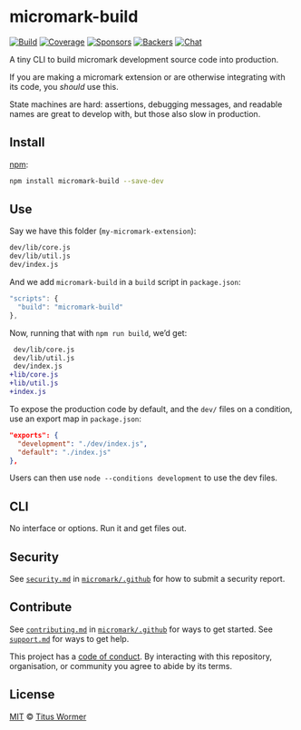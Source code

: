 # micromark-build

[![Build][build-badge]][build]
[![Coverage][coverage-badge]][coverage]
[![Sponsors][sponsors-badge]][opencollective]
[![Backers][backers-badge]][opencollective]
[![Chat][chat-badge]][chat]

A tiny CLI to build micromark development source code into production.

If you are making a micromark extension or are otherwise integrating with
its code, you *should* use this.

State machines are hard: assertions, debugging messages, and readable names
are great to develop with, but those also slow in production.

## Install

[npm][]:

```sh
npm install micromark-build --save-dev
```

## Use

Say we have this folder (`my-micromark-extension`):

```txt
dev/lib/core.js
dev/lib/util.js
dev/index.js
```

And we add `micromark-build` in a `build` script in `package.json`:

```js
"scripts": {
  "build": "micromark-build"
},
```

Now, running that with `npm run build`, we’d get:

```diff
 dev/lib/core.js
 dev/lib/util.js
 dev/index.js
+lib/core.js
+lib/util.js
+index.js
```

To expose the production code by default, and the `dev/` files on a condition,
use an export map in `package.json`:

```json
"exports": {
  "development": "./dev/index.js",
  "default": "./index.js"
},
```

Users can then use `node --conditions development` to use the dev files.

## CLI

No interface or options.
Run it and get files out.

## Security

See [`security.md`][securitymd] in [`micromark/.github`][health] for how to
submit a security report.

## Contribute

See [`contributing.md`][contributing] in [`micromark/.github`][health] for ways
to get started.
See [`support.md`][support] for ways to get help.

This project has a [code of conduct][coc].
By interacting with this repository, organisation, or community you agree to
abide by its terms.

## License

[MIT][license] © [Titus Wormer][author]

<!-- Definitions -->

[build-badge]: https://github.com/micromark/micromark/workflows/main/badge.svg

[build]: https://github.com/micromark/micromark/actions

[coverage-badge]: https://img.shields.io/codecov/c/github/micromark/micromark.svg

[coverage]: https://codecov.io/github/micromark/micromark

[sponsors-badge]: https://opencollective.com/unified/sponsors/badge.svg

[backers-badge]: https://opencollective.com/unified/backers/badge.svg

[opencollective]: https://opencollective.com/unified

[npm]: https://docs.npmjs.com/cli/install

[chat-badge]: https://img.shields.io/badge/chat-discussions-success.svg

[chat]: https://github.com/micromark/micromark/discussions

[license]: https://github.com/micromark/micromark/blob/main/license

[author]: https://wooorm.com

[health]: https://github.com/micromark/.github

[securitymd]: https://github.com/micromark/.github/blob/HEAD/security.md

[contributing]: https://github.com/micromark/.github/blob/HEAD/contributing.md

[support]: https://github.com/micromark/.github/blob/HEAD/support.md

[coc]: https://github.com/micromark/.github/blob/HEAD/code-of-conduct.md
